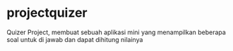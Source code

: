 # projectquizer
Quizer Project, membuat sebuah aplikasi mini yang menampilkan beberapa soal untuk di jawab dan dapat dihitung nilainya

